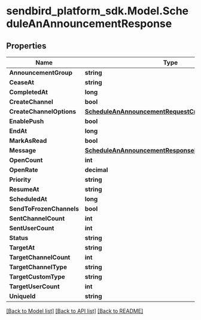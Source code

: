 
# sendbird_platform_sdk.Model.ScheduleAnAnnouncementResponse

## Properties

Name | Type | Description | Notes
------------ | ------------- | ------------- | -------------
**AnnouncementGroup** | **string** |  | [optional] 
**CeaseAt** | **string** |  | [optional] 
**CompletedAt** | **long** |  | [optional] 
**CreateChannel** | **bool** |  | [optional] 
**CreateChannelOptions** | [**ScheduleAnAnnouncementRequestCreateChannelOptions**](ScheduleAnAnnouncementRequestCreateChannelOptions.md) |  | [optional] 
**EnablePush** | **bool** |  | [optional] 
**EndAt** | **long** |  | [optional] 
**MarkAsRead** | **bool** |  | [optional] 
**Message** | [**ScheduleAnAnnouncementResponseMessage**](ScheduleAnAnnouncementResponseMessage.md) |  | [optional] 
**OpenCount** | **int** |  | [optional] 
**OpenRate** | **decimal** |  | [optional] 
**Priority** | **string** |  | [optional] 
**ResumeAt** | **string** |  | [optional] 
**ScheduledAt** | **long** |  | [optional] 
**SendToFrozenChannels** | **bool** |  | [optional] 
**SentChannelCount** | **int** |  | [optional] 
**SentUserCount** | **int** |  | [optional] 
**Status** | **string** |  | [optional] 
**TargetAt** | **string** |  | [optional] 
**TargetChannelCount** | **int** |  | [optional] 
**TargetChannelType** | **string** |  | [optional] 
**TargetCustomType** | **string** |  | [optional] 
**TargetUserCount** | **int** |  | [optional] 
**UniqueId** | **string** |  | [optional] 

[[Back to Model list]](../README.md#documentation-for-models)
[[Back to API list]](../README.md#documentation-for-api-endpoints)
[[Back to README]](../README.md)

